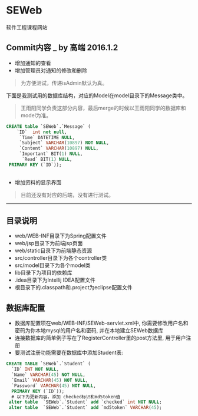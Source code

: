 # SEWeb
软件工程课程网站

## Commit内容 _ by 高端 2016.1.2
+ 增加通知的查看
+ 增加管理员对通知的修改和删除
> 为方便测试，传递isAdmin默认为真。

下面是我测试用的数据库结构，对应的Model在model目录下的Message类中。
> 王雨阳同学负责这部分内容，最后merge的时候以王雨阳同学的数据库和model为准。

```sql
CREATE table `SEWeb`.`Message` (
	`ID`  int not null,
	 `Time` DATETIME NULL,
     `Subject` VARCHAR(10897) NOT NULL,
	 `Content` VARCHAR(10897) NULL,
     `Important` BIT(1) NULL,
      `Read` BIT(1) NULL,
 PRIMARY KEY (`ID`));
 
```
+ 增加资料的显示界面
> 目前还没有对应的后端，没有进行测试。



-------------------------

## 目录说明

+ web/WEB-INF目录下为Spring配置文件
+ web/jsp目录下为前端jsp页面
+ web/static目录下为前端静态资源
+ src/controller目录下为各个controller类
+ src/model目录下为各个model类
+ lib目录下为项目的依赖库
+ .idea目录下为Intellij IDEA配置文件
+ 根目录下的.classpath和.project为eclipse配置文件

## 数据库配置

+ 数据库配置项在web/WEB-INF/SEWeb-servlet.xml中, 你需要修改用户名和密码为你本地mysql的用户名和密码, 并在本地建立SEWeb数据库
+ 连接数据库的简单例子写在了RegisterController里的post方法里, 用于用户注册
+ 要测试注册功能需要在数据库中添加Student表:

```sql
CREATE TABLE `SEWeb`.`Student` (
  `ID` INT NOT NULL,
  `Name` VARCHAR(45) NOT NULL,
  `Email` VARCHAR(45) NOT NULL,
  `Password` VARCHAR(45) NOT NULL,
  PRIMARY KEY (`ID`));
  # 以下为更新内容，添加 checked标识和md5token值
 alter table  `SEWeb`.`Student` add `checked` int NOT NULL;
 alter table  `SEWeb`.`Student` add `md5token` VARCHAR(45);
```






